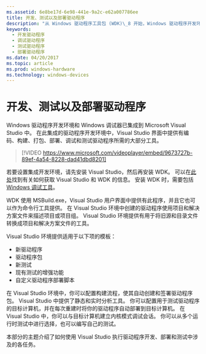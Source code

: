 ```yaml
---
ms.assetid: 6e8be17d-6e98-441e-9a2c-e62a007786ee
title: 开发、测试以及部署驱动程序
description: "从 Windows 驱动程序工具包 (WDK)\_8 开始，Windows 驱动程序开发环境和调试器已集成到 Microsoft Visual Studio 中。"
keywords:
  - 开发驱动程序
  - 调试驱动程序
  - 测试驱动程序
  - 部署驱动程序
ms.date: 04/20/2017
ms.topic: article
ms.prod: windows-hardware
ms.technology: windows-devices
---
```


# <a name="developing-testing-and-deploying-drivers"></a>开发、测试以及部署驱动程序

Windows 驱动程序开发环境和 Windows 调试器已集成到 Microsoft Visual Studio 中。 在此集成的驱动程序开发环境中，Visual Studio 界面中提供有编码、构建、打包、部署、调试和测试驱动程序所需的大部分工具。

>[!VIDEO https://www.microsoft.com/videoplayer/embed/9673727b-89ef-4a54-8228-dad41dbd8201]

若要设置集成开发环境，请先安装 Visual Studio，然后再安装 WDK。 可以在[此处](https://go.microsoft.com/fwlink/p/?linkid=239721)找到有关如何获取 Visual Studio 和 WDK 的信息。 安装 WDK 时，需要包括 [Windows 调试工具](https://msdn.microsoft.com/Library/Windows/Hardware/Ff551063)。

WDK 使用 MSBuild.exe，Visual Studio 用户界面中提供有此程序，并且它也可以作为命令行工具提供。 在 Visual Studio 环境中创建的驱动程序使用项目和解决方案文件来描述项目或项目组。 Visual Studio 环境提供有用于将旧源和目录文件转换成项目和解决方案文件的工具。

Visual Studio 环境提供适用于以下项的模板：

-   新驱动程序
-   驱动程序包
-   新测试
-   现有测试的增强功能
-   自定义驱动程序部署脚本

在 Visual Studio 环境中，你可以配置构建流程，使其自动创建和签署驱动程序包。 Visual Studio 中提供了静态和实时分析工具。 你可以配置用于测试驱动程序的目标计算机，并在每次重建时将你的驱动程序自动部署到目标计算机。 在 Visual Studio 中，你可以与目标计算机建立内核模式调试会话。 你可以从多个运行时测试中进行选择，也可以编写自己的测试。

本部分的主题介绍了如何使用 Visual Studio 执行驱动程序开发、部署和测试中涉及的各任务。



